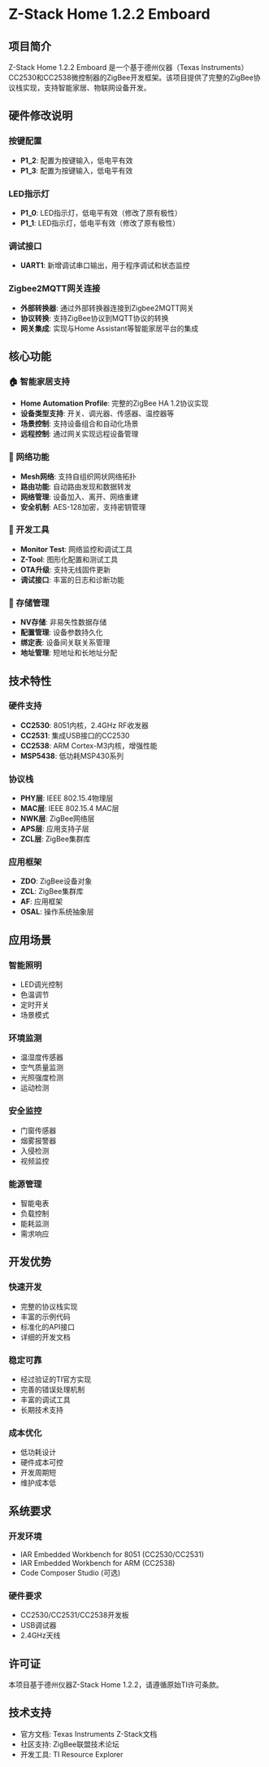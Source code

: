 # Z-Stack Home 1.2.2 Emboard

## 项目简介

Z-Stack Home 1.2.2 Emboard 是一个基于德州仪器（Texas Instruments）CC2530和CC2538微控制器的ZigBee开发框架。该项目提供了完整的ZigBee协议栈实现，支持智能家居、物联网设备开发。

## 硬件修改说明

### 按键配置
- **P1_2**: 配置为按键输入，低电平有效
- **P1_3**: 配置为按键输入，低电平有效

### LED指示灯
- **P1_0**: LED指示灯，低电平有效（修改了原有极性）
- **P1_1**: LED指示灯，低电平有效（修改了原有极性）

### 调试接口
- **UART1**: 新增调试串口输出，用于程序调试和状态监控

### Zigbee2MQTT网关连接
- **外部转换器**: 通过外部转换器连接到Zigbee2MQTT网关
- **协议转换**: 支持ZigBee协议到MQTT协议的转换
- **网关集成**: 实现与Home Assistant等智能家居平台的集成

## 核心功能

### 🏠 智能家居支持
- **Home Automation Profile**: 完整的ZigBee HA 1.2协议实现
- **设备类型支持**: 开关、调光器、传感器、温控器等
- **场景控制**: 支持设备组合和自动化场景
- **远程控制**: 通过网关实现远程设备管理

### 📡 网络功能
- **Mesh网络**: 支持自组织网状网络拓扑
- **路由功能**: 自动路由发现和数据转发
- **网络管理**: 设备加入、离开、网络重建
- **安全机制**: AES-128加密，支持密钥管理

### 🔧 开发工具
- **Monitor Test**: 网络监控和调试工具
- **Z-Tool**: 图形化配置和测试工具
- **OTA升级**: 支持无线固件更新
- **调试接口**: 丰富的日志和诊断功能

### 💾 存储管理
- **NV存储**: 非易失性数据存储
- **配置管理**: 设备参数持久化
- **绑定表**: 设备间关联关系管理
- **地址管理**: 短地址和长地址分配

## 技术特性

### 硬件支持
- **CC2530**: 8051内核，2.4GHz RF收发器
- **CC2531**: 集成USB接口的CC2530
- **CC2538**: ARM Cortex-M3内核，增强性能
- **MSP5438**: 低功耗MSP430系列

### 协议栈
- **PHY层**: IEEE 802.15.4物理层
- **MAC层**: IEEE 802.15.4 MAC层
- **NWK层**: ZigBee网络层
- **APS层**: 应用支持子层
- **ZCL层**: ZigBee集群库

### 应用框架
- **ZDO**: ZigBee设备对象
- **ZCL**: ZigBee集群库
- **AF**: 应用框架
- **OSAL**: 操作系统抽象层

## 应用场景

### 智能照明
- LED调光控制
- 色温调节
- 定时开关
- 场景模式

### 环境监测
- 温湿度传感器
- 空气质量监测
- 光照强度检测
- 运动检测

### 安全监控
- 门窗传感器
- 烟雾报警器
- 入侵检测
- 视频监控

### 能源管理
- 智能电表
- 负载控制
- 能耗监测
- 需求响应

## 开发优势

### 快速开发
- 完整的协议栈实现
- 丰富的示例代码
- 标准化的API接口
- 详细的开发文档

### 稳定可靠
- 经过验证的TI官方实现
- 完善的错误处理机制
- 丰富的调试工具
- 长期技术支持

### 成本优化
- 低功耗设计
- 硬件成本可控
- 开发周期短
- 维护成本低

## 系统要求

### 开发环境
- IAR Embedded Workbench for 8051 (CC2530/CC2531)
- IAR Embedded Workbench for ARM (CC2538)
- Code Composer Studio (可选)

### 硬件要求
- CC2530/CC2531/CC2538开发板
- USB调试器
- 2.4GHz天线

## 许可证

本项目基于德州仪器Z-Stack Home 1.2.2，请遵循原始TI许可条款。

## 技术支持

- 官方文档: Texas Instruments Z-Stack文档
- 社区支持: ZigBee联盟技术论坛
- 开发工具: TI Resource Explorer 